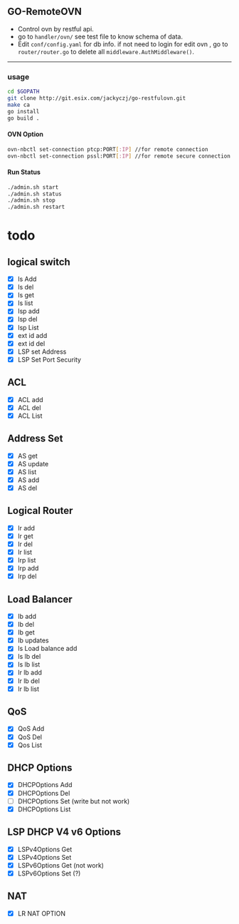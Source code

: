 ## GO-RemoteOVN

- Control ovn by restful api. 
- go to `handler/ovn/` see test file to know schema of data. 
- Edit `conf/config.yaml` for db info.
if not need to login for edit ovn , go to ``router/router.go`` to delete all ``middleware.AuthMiddleware()``.

----------------------
### usage

```bash
cd $GOPATH
git clone http://git.esix.com/jackyczj/go-restfulovn.git
make ca
go install
go build .
```
#### OVN Option
```bash
ovn-nbctl set-connection ptcp:PORT[:IP] //for remote connection
ovn-nbctl set-connection pssl:PORT[:IP] //for remote secure connection
```
 

#### Run Status
```bash
./admin.sh start
./admin.sh status
./admin.sh stop
./admin.sh restart
```
todo
====
logical switch
--
- [x] ls Add
- [x] ls del
- [x] ls get
- [x] ls list
- [x] lsp add
- [x] lsp del
- [x] lsp List
- [x] ext id add
- [x] ext id del
- [x] LSP set Address
- [x] LSP Set Port Security

ACL
--
- [x] ACL add
- [x] ACL del
- [x] ACL List

Address Set
--
- [x] AS get
- [x] AS update
- [x] AS list
- [x] AS add
- [x] AS del

Logical Router
--
- [x] lr add
- [x] lr get
- [x] lr del
- [x] lr list
- [x] lrp list 
- [x] lrp add
- [x] lrp del

Load Balancer
--
- [x] lb add
- [x] lb del
- [x] lb get
- [x] lb updates
- [x] ls Load balance add
- [x] ls lb del
- [x] ls lb list
- [x] lr lb add
- [x] lr lb del
- [x] lr lb list

QoS
--
- [x] QoS Add
- [x] QoS Del
- [x] Qos List

DHCP Options
--
- [x] DHCPOptions Add
- [x] DHCPOptions Del
- [ ] DHCPOptions Set  (write but not work)
- [x] DHCPOptions List

LSP DHCP V4 v6 Options
--
- [x] LSPv4Options Get
- [x] LSPv4Options Set
- [x] LSPv6Options Get (not work)
- [x] LSPv6Options Set (?)

NAT
--
- [x] LR NAT OPTION
